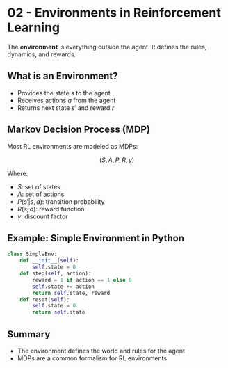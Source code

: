 # 02 - Environments in Reinforcement Learning

The **environment** is everything outside the agent. It defines the rules, dynamics, and rewards.

## What is an Environment?

- Provides the state $`s`$ to the agent
- Receives actions $`a`$ from the agent
- Returns next state $`s'`$ and reward $`r`$

## Markov Decision Process (MDP)

Most RL environments are modeled as MDPs:

```math
(S, A, P, R, \gamma)
```
Where:
- $`S`$: set of states
- $`A`$: set of actions
- $`P(s'|s,a)`$: transition probability
- $`R(s,a)`$: reward function
- $`\gamma`$: discount factor

## Example: Simple Environment in Python

```python
class SimpleEnv:
    def __init__(self):
        self.state = 0
    def step(self, action):
        reward = 1 if action == 1 else 0
        self.state += action
        return self.state, reward
    def reset(self):
        self.state = 0
        return self.state
```

## Summary
- The environment defines the world and rules for the agent
- MDPs are a common formalism for RL environments 